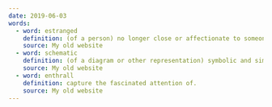 ```yaml
---
date: 2019-06-03
words:
  - word: estranged
    definition: (of a person) no longer close or affectionate to someone; alienated.
    source: My old website
  - word: schematic
    definition: (of a diagram or other representation) symbolic and simplified.  (of thought, ideas, etc) simplistic or formulaic in character, usually to an extent inappropriate to the complexities of the subject matter. 
    source: My old website
  - word: enthrall
    definition: capture the fascinated attention of. 
    source: My old website
---
```

